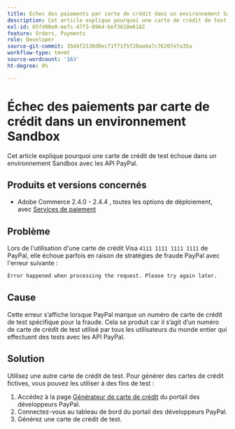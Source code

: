 ```yaml
---
title: Échec des paiements par carte de crédit dans un environnement Sandbox
description: Cet article explique pourquoi une carte de crédit de test échoue dans un environnement Sandbox avec les API PayPal.
exl-id: 65fd08e0-eefc-47f3-8964-bef3610e6182
feature: Orders, Payments
role: Developer
source-git-commit: 35d4f2130d0ec71f71f5f20aa8a7c76207e7a35a
workflow-type: tm+mt
source-wordcount: '163'
ht-degree: 0%

---
```


# Échec des paiements par carte de crédit dans un environnement Sandbox

Cet article explique pourquoi une carte de crédit de test échoue dans un environnement Sandbox avec les API PayPal.

## Produits et versions concernés


* Adobe Commerce 2.4.0 - 2.4.4 , toutes les options de déploiement, avec [Services de paiement](https://marketplace.magento.com/magento-payment-services.html)

## Problème

Lors de l&#39;utilisation d&#39;une carte de crédit Visa `4111 1111 1111 1111` de PayPal, elle échoue parfois en raison de stratégies de fraude PayPal avec l&#39;erreur suivante :

```bash
Error happened when processing the request. Please try again later.
```

## Cause

Cette erreur s’affiche lorsque PayPal marque un numéro de carte de crédit de test spécifique pour la fraude. Cela se produit car il s’agit d’un numéro de carte de crédit de test utilisé par tous les utilisateurs du monde entier qui effectuent des tests avec les API PayPal.

## Solution

Utilisez une autre carte de crédit de test. Pour générer des cartes de crédit fictives, vous pouvez les utiliser à des fins de test :

1. Accédez à la page [Générateur de carte de crédit](https://developer.paypal.com/developer/creditCardGenerator/) du portail des développeurs PayPal.
1. Connectez-vous au tableau de bord du portail des développeurs PayPal.
1. Générez une carte de crédit de test.
